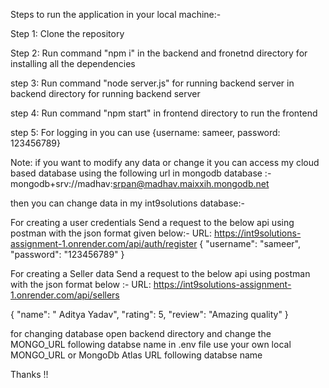 Steps to run the application in your local machine:- 

Step 1: Clone the repository

Step 2: Run command "npm i" in the backend and fronetnd directory for installing all the dependencies 

step 3: Run command "node server.js" for running backend server in backend directory for running backend server

step 4: Run command "npm start" in frontend directory to run the frontend 

step 5: For logging in you can use {username: sameer,  password: 123456789}

Note: if you want to modify any data or change it you can access my cloud based database using the following url in mongodb database :-
mongodb+srv://madhav:srpan@madhav.maixxih.mongodb.net

then you can change data in my int9solutions database:-


For creating a user credentials Send a request to the below api using postman with the json format given below:- 
URL: https://int9solutions-assignment-1.onrender.com/api/auth/register
{
  "username": "sameer",
  "password": "123456789"
}

For creating a Seller data Send a request to the below api using postman with the json format below :-
URL: https://int9solutions-assignment-1.onrender.com/api/sellers

{
  "name": " Aditya Yadav",
  "rating": 5,
  "review": "Amazing quality"
}

for changing database open backend directory and change the MONGO_URL following databse name in .env file use your own local MONGO_URL or MongoDb Atlas URL following databse name


Thanks !!






